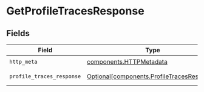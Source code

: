 # GetProfileTracesResponse


## Fields

| Field                                                                                          | Type                                                                                           | Required                                                                                       | Description                                                                                    |
| ---------------------------------------------------------------------------------------------- | ---------------------------------------------------------------------------------------------- | ---------------------------------------------------------------------------------------------- | ---------------------------------------------------------------------------------------------- |
| `http_meta`                                                                                    | [components.HTTPMetadata](../../models/components/httpmetadata.md)                             | :heavy_check_mark:                                                                             | N/A                                                                                            |
| `profile_traces_response`                                                                      | [Optional[components.ProfileTracesResponse]](../../models/components/profiletracesresponse.md) | :heavy_minus_sign:                                                                             | GetProfileTraces 200 response                                                                  |